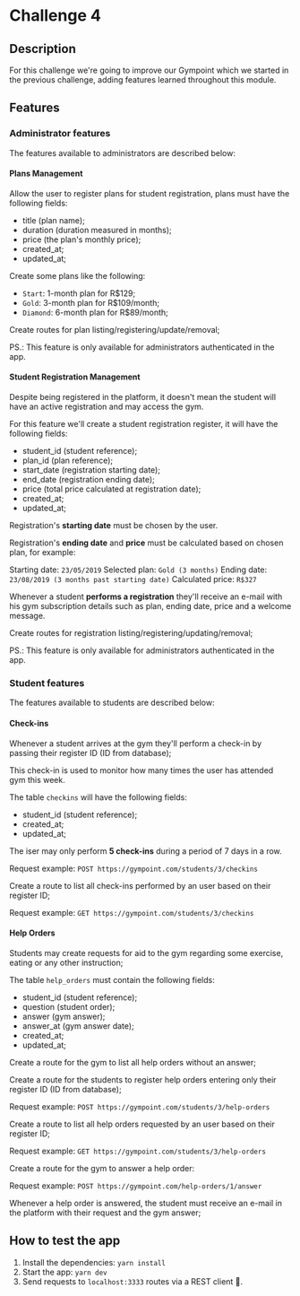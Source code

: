 # Challenge 4

## Description

For this challenge we're going to improve our Gympoint which we started in the previous challenge, adding features learned throughout this module.

## Features

### Administrator features

The features available to administrators are described below:

#### Plans Management

Allow the user to register plans for student registration, plans must have the following fields:

- title (plan name);
- duration (duration measured in months);
- price (the plan's monthly price);
- created_at;
- updated_at;

Create some plans like the following:

- `Start`: 1-month plan for R\$129;
- `Gold`: 3-month plan for R\$109/month;
- `Diamond`: 6-month plan for R\$89/month;

Create routes for plan listing/registering/update/removal;

PS.: This feature is only available for administrators authenticated in the app.

#### Student Registration Management

Despite being registered in the platform, it doesn't mean the student will have an active registration and may access the gym.

For this feature we'll create a student registration register, it will have the following fields:

- student_id (student reference);
- plan_id (plan reference);
- start_date (registration starting date);
- end_date (registration ending date);
- price (total price calculated at registration date);
- created_at;
- updated_at;

Registration's **starting date** must be chosen by the user.

Registration's **ending date** and **price** must be calculated based on chosen plan, for example:

Starting date: `23/05/2019`
Selected plan: `Gold (3 months)`
Ending date: `23/08/2019 (3 months past starting date)`
Calculated price: `R$327`

Whenever a student **performs a registration** they'll receive an e-mail with his gym subscription details such as plan, ending date, price and a welcome message.

Create routes for registration listing/registering/updating/removal;

PS.: This feature is only available for administrators authenticated in the app.

### Student features

The features available to students are described below:

#### Check-ins

Whenever a student arrives at the gym they'll perform a check-in by passing their register ID (ID from database);

This check-in is used to monitor how many times the user has attended gym this week.

The table `checkins` will have the following fields:

- student_id (student reference);
- created_at;
- updated_at;

The iser may only perform **5 check-ins** during a period of 7 days in a row.

Request example: `POST https://gympoint.com/students/3/checkins`

Create a route to list all check-ins performed by an user based on their register ID;

Request example: `GET https://gympoint.com/students/3/checkins`

#### Help Orders

Students may create requests for aid to the gym regarding some exercise, eating or any other instruction;

The table `help_orders` must contain the following fields:

- student_id (student reference);
- question (student order);
- answer (gym answer);
- answer_at (gym answer date);
- created_at;
- updated_at;

Create a route for the gym to list all help orders without an answer;

Create a route for the students to register help orders entering only their register ID (ID from database);

Request example: `POST https://gympoint.com/students/3/help-orders`

Create a route to list all help orders requested by an user based on their register ID;

Request example: `GET https://gympoint.com/students/3/help-orders`

Create a route for the gym to answer a help order:

Request example: `POST https://gympoint.com/help-orders/1/answer`

Whenever a help order is answered, the student must receive an e-mail in the platform with their request and the gym answer;

## How to test the app

1. Install the dependencies: `yarn install`
2. Start the app: `yarn dev`
3. Send requests to `localhost:3333` routes via a REST client :rocket:.
